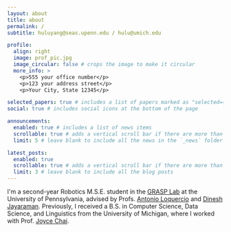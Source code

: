 ```yaml
---
layout: about
title: about
permalink: /
subtitle: huluyang@seas.upenn.edu / hulu@umich.edu

profile:
  align: right
  image: prof_pic.jpg
  image_circular: false # crops the image to make it circular
  more_info: >
    <p>555 your office number</p>
    <p>123 your address street</p>
    <p>Your City, State 12345</p>

selected_papers: true # includes a list of papers marked as "selected={true}"
social: true # includes social icons at the bottom of the page

announcements:
  enabled: true # includes a list of news items
  scrollable: true # adds a vertical scroll bar if there are more than 3 news items
  limit: 5 # leave blank to include all the news in the `_news` folder

latest_posts:
  enabled: true
  scrollable: true # adds a vertical scroll bar if there are more than 3 new posts items
  limit: 3 # leave blank to include all the blog posts
---
```


I'm a second-year Robotics M.S.E. student in the [GRASP Lab](https://www.grasp.upenn.edu/) at the University of Pennsylvania, advised by Profs. [Antonio Loquercio](https://antonilo.github.io/) and [Dinesh Jayaraman](https://www.seas.upenn.edu/~dineshj/). Previously, I received a B.S. in Computer Science, Data Science, and Linguistics from the University of Michigan, where I worked with Prof. [Joyce Chai](https://web.eecs.umich.edu/~chaijy/). 
